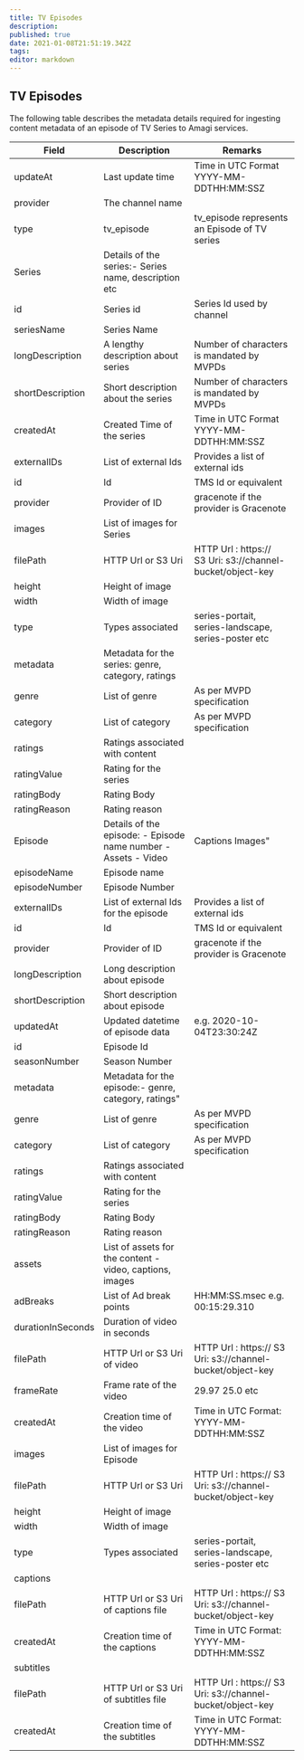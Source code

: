 ```yaml
---
title: TV Episodes
description: 
published: true
date: 2021-01-08T21:51:19.342Z
tags: 
editor: markdown
---
```


## TV Episodes

The following table describes the metadata details required for ingesting content metadata of an episode of TV Series to Amagi services. 

Field|Description|Remarks
---|---|---
updateAt|Last update time|Time in UTC Format <br/> YYYY-MM-DDTHH:MM:SSZ
provider|The channel name|
type|tv_episode|tv_episode represents an Episode of TV series
Series|Details of the series:- Series name, description etc
id|Series id|Series Id used by channel
seriesName|Series Name|
longDescription|A lengthy description about series|Number of characters is mandated by MVPDs
shortDescription|Short description about the series|Number of characters is mandated by MVPDs
createdAt|Created Time of the series|Time in UTC Format <br/> YYYY-MM-DDTHH:MM:SSZ
externalIDs|List of external Ids|Provides a list of external ids
id|Id|TMS Id or equivalent 
provider|Provider of ID|gracenote if the provider is Gracenote
images|List of images for Series|
filePath|HTTP Url or S3 Uri|HTTP Url : https:// <br/> S3 Uri: s3://channel-bucket/object-key
height|Height of image|
width|Width of image|
type|Types associated|series-portait, series-landscape, series-poster etc
metadata|Metadata for the series: genre, category, ratings|
genre|List of genre|As per MVPD specification
category|List of category|As per MVPD specification
ratings|Ratings associated with content|
ratingValue|Rating for the series|
ratingBody|Rating Body|
ratingReason|Rating reason|
Episode|Details of the episode: - Episode name number - Assets - Video| Captions Images"|
episodeName|Episode name|
episodeNumber|Episode Number|
externalIDs|List of external Ids for the episode|Provides a list of external ids
id|Id|TMS Id or equivalent
provider|Provider of ID|gracenote if the provider is Gracenote
longDescription|Long description about episode|
shortDescription|Short description about episode|
updatedAt|Updated datetime of episode data|e.g. 2020-10-04T23:30:24Z
id|Episode Id|
seasonNumber|Season Number|
metadata|Metadata for the episode:- genre, category, ratings"
genre|List of genre|As per MVPD specification
category|List of category|As per MVPD specification
ratings|Ratings associated with content|
ratingValue|Rating for the series|
ratingBody|Rating Body|
ratingReason|Rating reason|
assets|List of assets for the content - video, captions, images|
adBreaks|List of Ad break points|HH:MM:SS.msec e.g. 00:15:29.310
durationInSeconds|Duration of video in seconds|
filePath|HTTP Url or S3 Uri of video|HTTP Url : https:// S3 Uri: s3://channel-bucket/object-key
frameRate|Frame rate of the video|29.97 25.0 etc
createdAt|Creation time of the video|Time in UTC Format: YYYY-MM-DDTHH:MM:SSZ
images|List of images for Episode|
filePath|HTTP Url or S3 Uri|HTTP Url : https:// S3 Uri: s3://channel-bucket/object-key
height|Height of image|
width|Width of image|
type|Types associated|series-portait, series-landscape, series-poster etc
captions||
filePath|HTTP Url or S3 Uri of captions file|HTTP Url : https:// S3 Uri: s3://channel-bucket/object-key
createdAt|Creation time of the captions|Time in UTC Format: YYYY-MM-DDTHH:MM:SSZ
subtitles||
filePath|HTTP Url or S3 Uri of subtitles file|HTTP Url : https:// S3 Uri: s3://channel-bucket/object-key
createdAt|Creation time of the subtitles|Time in UTC Format: YYYY-MM-DDTHH:MM:SSZ